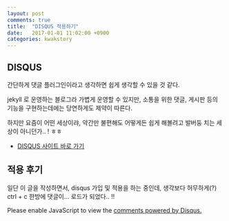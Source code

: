 ```yaml
---
layout: post
comments: true
title:  "DISQUS 적용하기"
date:   2017-01-01 11:02:00 +0900
categories: kwakstory
---
```


DISQUS
------

간단하게 댓글 플러그인이라고 생각하면 쉽게 생각할 수 있을 것 같다.

jekyll 로 운영하는 블로그라 가볍게 운영할 수 있지만, 소통을 위한 댓글, 게시판 등의 기능을 구현하는데에는 당연하게도 제약이 따른다. 

하지만 요즘이 어떤 세상이랴,
약간만 불편해도 어떻게든 쉽게 해볼려고 발버둥 치는 세상이 아니던가.. ! ㅎㅎ

* [DISQUS 사이트 바로 가기](https://disqus.com/)



적용 후기
-------

일단 이 글을 작성하면서, disqus 가입 및 적용을 하는 중인데, 생각보다 허무하게(?) ctrl + c 한방에 댓글이... 로드가 되었다.. !!


<div id="disqus_thread"></div>
<script>

/**
*  RECOMMENDED CONFIGURATION VARIABLES: EDIT AND UNCOMMENT THE SECTION BELOW TO INSERT DYNAMIC VALUES FROM YOUR PLATFORM OR CMS.
*  LEARN WHY DEFINING THESE VARIABLES IS IMPORTANT: https://disqus.com/admin/universalcode/#configuration-variables*/
/*
var disqus_config = function () {
this.page.url = PAGE_URL;  // Replace PAGE_URL with your page's canonical URL variable
this.page.identifier = PAGE_IDENTIFIER; // Replace PAGE_IDENTIFIER with your page's unique identifier variable
};
*/
(function() { // DON'T EDIT BELOW THIS LINE
var d = document, s = d.createElement('script');
s.src = '//kwakyc.disqus.com/embed.js';
s.setAttribute('data-timestamp', +new Date());
(d.head || d.body).appendChild(s);
})();
</script>
<noscript>Please enable JavaScript to view the <a href="https://disqus.com/?ref_noscript">comments powered by Disqus.</a></noscript>
